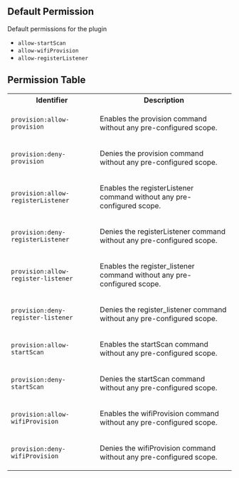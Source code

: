 ## Default Permission

Default permissions for the plugin

- `allow-startScan`
- `allow-wifiProvision`
- `allow-registerListener`

## Permission Table

<table>
<tr>
<th>Identifier</th>
<th>Description</th>
</tr>


<tr>
<td>

`provision:allow-provision`

</td>
<td>

Enables the provision command without any pre-configured scope.

</td>
</tr>

<tr>
<td>

`provision:deny-provision`

</td>
<td>

Denies the provision command without any pre-configured scope.

</td>
</tr>

<tr>
<td>

`provision:allow-registerListener`

</td>
<td>

Enables the registerListener command without any pre-configured scope.

</td>
</tr>

<tr>
<td>

`provision:deny-registerListener`

</td>
<td>

Denies the registerListener command without any pre-configured scope.

</td>
</tr>

<tr>
<td>

`provision:allow-register-listener`

</td>
<td>

Enables the register_listener command without any pre-configured scope.

</td>
</tr>

<tr>
<td>

`provision:deny-register-listener`

</td>
<td>

Denies the register_listener command without any pre-configured scope.

</td>
</tr>

<tr>
<td>

`provision:allow-startScan`

</td>
<td>

Enables the startScan command without any pre-configured scope.

</td>
</tr>

<tr>
<td>

`provision:deny-startScan`

</td>
<td>

Denies the startScan command without any pre-configured scope.

</td>
</tr>

<tr>
<td>

`provision:allow-wifiProvision`

</td>
<td>

Enables the wifiProvision command without any pre-configured scope.

</td>
</tr>

<tr>
<td>

`provision:deny-wifiProvision`

</td>
<td>

Denies the wifiProvision command without any pre-configured scope.

</td>
</tr>
</table>
